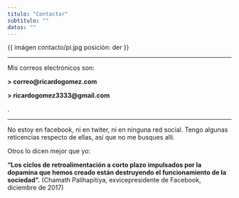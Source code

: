 ```yaml
---
titulo: "Contactar"
subtitulo: ""
datos: ""
---
```

{{ imágen contacto/pi.jpg posición: der }}

---


Mis correos electrónicos son:

__> correo@ricardogomez.com__

__> ricardogomez3333@gmail.com__

.



* * *

No estoy en facebook, ni en twiter, ni en ninguna red social. Tengo algunas
reticencias respecto de ellas, así que no me busques allí.


Otros lo dicen mejor que yo:

**“Los ciclos de retroalimentación a corto plazo impulsados por la dopamina que hemos creado están destruyendo el funcionamiento de la sociedad”.** (Chamath Palihapitiya, exvicepresidente de Facebook, diciembre de 2017)
